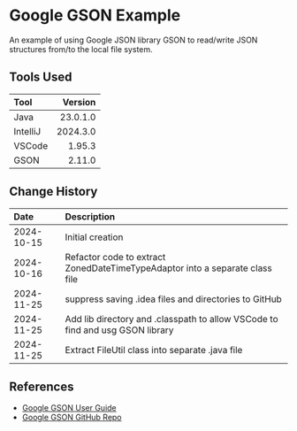 # Google GSON Example
An example of using Google JSON library GSON to read/write JSON structures from/to the local file system.

## Tools Used

| Tool     |  Version |
|:---------|---------:|
| Java     | 23.0.1.0 |
| IntelliJ | 2024.3.0 |
| VSCode   |   1.95.3 |
| GSON     |   2.11.0 |

## Change History

| Date       | Description                                                                   |
|:-----------|:------------------------------------------------------------------------------|
| 2024-10-15 | Initial creation                                                              |
| 2024-10-16 | Refactor code to extract ZonedDateTimeTypeAdaptor into a separate class file  |
| 2024-11-25 | suppress saving .idea files and directories to GitHub                         |
| 2024-11-25 | Add lib directory and .classpath to allow VSCode to find and usg GSON library |
| 2024-11-25 | Extract FileUtil class into separate .java file                               |


## References
* [Google GSON User Guide](https://github.com/google/gson/blob/main/UserGuide.md)
* [Google GSON GitHub Repo](https://github.com/google/gson)
